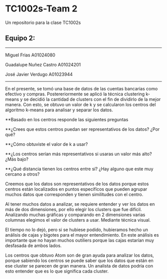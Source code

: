 # TC1002s-Team 2
Un repositorio para la clase TC1002s

## Equipo 2:
---
Miguel Frias A01024080

Guadalupe Nuñez Castro A01024201

José Javier Verdugo A01023944

---
En el presente, se tomó una base de datos de las cuentas bancarias como efectivo y compras. Postereriormente se aplicó la técnica clustering k-means y se decidió la cantidad de clusters con el fin de dividirlo de la mejor manera. Con esto, se obtuvo un valor de k y se calcularon los centros del algoritmo k-means para analisar y separar los datos. 


**Basado en los centros responde las siguientes preguntas

**¿Crees que estos centros puedan ser representativos de los datos? ¿Por qué?

**¿Cómo obtuviste el valor de k a usar?

**¿Los centros serían más representativos si usaras un valor más alto? ¿Más bajo?

**¿Qué distancia tienen los centros entre sí? ¿Hay alguno que este muy cercano a otros?

Creemos que los datos son representativos de los datos porque estos centros están localizados en puntos especifícos que pueden agrupar muchos datos que corresponden y tienen similitudes con el centro. 

Al tener muchos datos a analizar, se requiere entender y ver los datos en más de dos dimensiones, por ello elegir los clusters que fue difícil. Analizando muchas  gráficas y comparando en 2 dimensiones varias columnas elegimos el valor de clusters a usar. Mediante técnica visual.



El tiempo no  lo dejó, pero si se hubiese podido, hubieramos hecho un análisis de cajas y bigotes para el mayor entendimiento. En este análisis es importante que no hayan muchos outiliers porque las cajas estarían muy desfasada de ambos lados.

Los centros que obtuvo Atom son de gran ayuda para analizar los datos, porque sabiendo los centros se puede saber que los datos que están en ese cluster se parecen de gran manera. Un analista de datos podría con esto entender que es lo que significa cada cluster.


